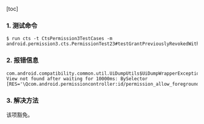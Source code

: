 [toc]

### 1. 测试命令

```shell
$ run cts -t CtsPermission3TestCases -m android.permission3.cts.PermissionTest23#testGrantPreviouslyRevokedWithPrejudiceShowsPrompt
```

### 2. 报错信息

```
com.android.compatibility.common.util.UiDumpUtils$UiDumpWrapperException: View not found after waiting for 10000ms: BySelector [RES='\Qcom.android.permissioncontroller:id/permission_allow_foreground_only_button\E']
```

### 3. 解决方法

该项豁免。